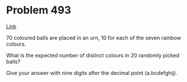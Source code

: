 # Problem 493

[Link](https://projecteuler.net/problem=493)

$70$ coloured balls are placed in an urn, $10$ for each of the seven rainbow colours.

What is the expected number of distinct colours in $20$ randomly picked balls?

Give your answer with nine digits after the decimal point (a.bcdefghij).